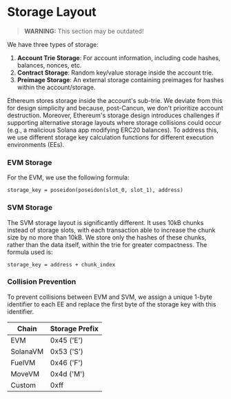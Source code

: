# Storage Layout

> **WARNING:** This section may be outdated!

We have three types of storage:

1. **Account Trie Storage**: For account information, including code hashes, balances, nonces, etc.
2. **Contract Storage**: Random key/value storage inside the account trie.
3. **Preimage Storage**: An external storage containing preimages for hashes within the account/storage.

Ethereum stores storage inside the account's sub-trie.
We deviate from this for design simplicity and because, post-Cancun, we don't prioritize account destruction.
Moreover,
Ethereum's storage design introduces challenges
if supporting alternative storage layouts where storage collisions could occur
(e.g., a malicious Solana app modifying ERC20 balances).
To address this, we use different storage key calculation functions for different execution environments (EEs).

### EVM Storage

For the EVM, we use the following formula:
```
storage_key = poseidon(poseidon(slot_0, slot_1), address)
```

### SVM Storage

The SVM storage layout is significantly different.
It uses 10kB chunks instead of storage slots,
with each transaction able to increase the chunk size by no more than 10kB.
We store only the hashes of these chunks, rather than the data itself, within the trie for greater compactness.
The formula used is:
```
storage_key = address + chunk_index
```

### Collision Prevention

To prevent collisions between EVM and SVM,
we assign a unique 1-byte identifier to each EE and replace the first byte of the storage key with this identifier.

| Chain    | Storage Prefix |
|----------|----------------|
| EVM      | 0x45 ('E')     |
| SolanaVM | 0x53 ('S')     |
| FuelVM   | 0x46 ('F')     |
| MoveVM   | 0x4d ('M')     |
| Custom   | 0xff           |